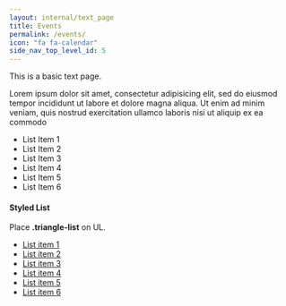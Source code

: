 ```yaml
---
layout: internal/text_page
title: Events
permalink: /events/
icon: "fa fa-calendar"
side_nav_top_level_id: 5
---
```


<!--- This child document initializes the page in Jekyll. -->

This is a basic text page.

Lorem ipsum dolor sit amet, consectetur adipisicing elit, sed do eiusmod
tempor incididunt ut labore et dolore magna aliqua. Ut enim ad minim veniam,
quis nostrud exercitation ullamco laboris nisi ut aliquip ex ea commodo

* List Item 1
* List Item 2
* List Item 3
* List Item 4
* List Item 5
* List Item 6

#### Styled List

Place **.triangle-list** on UL.

<ul class="triangle-list">
	<li><a href="#">List item 1</a></li>
	<li><a href="#">List item 2</a></li>
	<li><a href="#">List item 3</a></li>
	<li><a href="#">List item 4</a></li>
	<li><a href="#">List item 5</a></li>
	<li><a href="#">List item 6</a></li>
</ul>